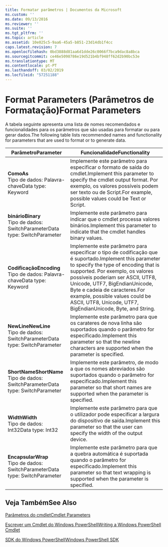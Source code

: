 ```yaml
---
title: Formatar parâmetros | Documentos da Microsoft
ms.custom: ''
ms.date: 09/13/2016
ms.reviewer: ''
ms.suite: ''
ms.tgt_pltfrm: ''
ms.topic: article
ms.assetid: 10e025c5-9aa6-45a5-b851-23d14db1f4cc
caps.latest.revision: 7
ms.openlocfilehash: 0bd3888d81aa6d1dde26c0066f7bca9dac8a8bca
ms.sourcegitcommit: ce46e5098786e19d521b4bf948ff62d2b90bc53e
ms.translationtype: MT
ms.contentlocale: pt-PT
ms.lasthandoff: 03/02/2019
ms.locfileid: "57251188"
---
```

# <a name="format-parameters"></a><span data-ttu-id="d2759-102">Format Parameters (Parâmetros de Formatação)</span><span class="sxs-lookup"><span data-stu-id="d2759-102">Format Parameters</span></span>

<span data-ttu-id="d2759-103">A tabela seguinte apresenta uma lista de nomes recomendados e funcionalidades para os parâmetros que são usadas para formatar ou para gerar dados.</span><span class="sxs-lookup"><span data-stu-id="d2759-103">The following table lists recommended names and functionality for parameters that are used to format or to generate data.</span></span>

|<span data-ttu-id="d2759-104">Parâmetro</span><span class="sxs-lookup"><span data-stu-id="d2759-104">Parameter</span></span>|<span data-ttu-id="d2759-105">Funcionalidade</span><span class="sxs-lookup"><span data-stu-id="d2759-105">Functionality</span></span>|
|---|---|
|<span data-ttu-id="d2759-106">**Como**</span><span class="sxs-lookup"><span data-stu-id="d2759-106">**As**</span></span><br><span data-ttu-id="d2759-107">Tipo de dados: Palavra-chave</span><span class="sxs-lookup"><span data-stu-id="d2759-107">Data type: Keyword</span></span>|<span data-ttu-id="d2759-108">Implemente este parâmetro para especificar o formato de saída do cmdlet.</span><span class="sxs-lookup"><span data-stu-id="d2759-108">Implement this parameter to specify the cmdlet output format.</span></span> <span data-ttu-id="d2759-109">Por exemplo, os valores possíveis podem ser texto ou de Script.</span><span class="sxs-lookup"><span data-stu-id="d2759-109">For example, possible values could be Text or Script.</span></span>|
|<span data-ttu-id="d2759-110">**binário**</span><span class="sxs-lookup"><span data-stu-id="d2759-110">**Binary**</span></span><br><span data-ttu-id="d2759-111">Tipo de dados: SwitchParameter</span><span class="sxs-lookup"><span data-stu-id="d2759-111">Data type: SwitchParameter</span></span>|<span data-ttu-id="d2759-112">Implemente este parâmetro para indicar que o cmdlet processa valores binários.</span><span class="sxs-lookup"><span data-stu-id="d2759-112">Implement this parameter to indicate that the cmdlet handles binary values.</span></span>|
|<span data-ttu-id="d2759-113">**Codificação**</span><span class="sxs-lookup"><span data-stu-id="d2759-113">**Encoding**</span></span><br><span data-ttu-id="d2759-114">Tipo de dados: Palavra-chave</span><span class="sxs-lookup"><span data-stu-id="d2759-114">Data type: Keyword</span></span>|<span data-ttu-id="d2759-115">Implemente este parâmetro para especificar o tipo de codificação que é suportado.</span><span class="sxs-lookup"><span data-stu-id="d2759-115">Implement this parameter to specify the type of encoding that is supported.</span></span> <span data-ttu-id="d2759-116">Por exemplo, os valores possíveis poderiam ser ASCII, UTF8, Unicode, UTF7, BigEndianUnicode, Byte e cadeia de caracteres.</span><span class="sxs-lookup"><span data-stu-id="d2759-116">For example, possible values could be ASCII, UTF8, Unicode, UTF7, BigEndianUnicode, Byte, and String.</span></span>|
|<span data-ttu-id="d2759-117">**NewLine**</span><span class="sxs-lookup"><span data-stu-id="d2759-117">**NewLine**</span></span><br><span data-ttu-id="d2759-118">Tipo de dados: SwitchParameter</span><span class="sxs-lookup"><span data-stu-id="d2759-118">Data type: SwitchParameter</span></span>|<span data-ttu-id="d2759-119">Implemente este parâmetro para que os carateres de nova linha são suportados quando o parâmetro for especificado.</span><span class="sxs-lookup"><span data-stu-id="d2759-119">Implement this parameter so that the newline characters are supported when the parameter is specified.</span></span>|
|<span data-ttu-id="d2759-120">**ShortName**</span><span class="sxs-lookup"><span data-stu-id="d2759-120">**ShortName**</span></span><br><span data-ttu-id="d2759-121">Tipo de dados: SwitchParameter</span><span class="sxs-lookup"><span data-stu-id="d2759-121">Data type: SwitchParameter</span></span>|<span data-ttu-id="d2759-122">Implemente este parâmetro, de modo a que os nomes abreviados são suportados quando o parâmetro for especificado.</span><span class="sxs-lookup"><span data-stu-id="d2759-122">Implement this parameter so that short names are supported when the parameter is specified.</span></span>|
|<span data-ttu-id="d2759-123">**Width**</span><span class="sxs-lookup"><span data-stu-id="d2759-123">**Width**</span></span><br><span data-ttu-id="d2759-124">Tipo de dados: Int32</span><span class="sxs-lookup"><span data-stu-id="d2759-124">Data type: Int32</span></span>|<span data-ttu-id="d2759-125">Implemente este parâmetro para que o utilizador pode especificar a largura do dispositivo de saída.</span><span class="sxs-lookup"><span data-stu-id="d2759-125">Implement this parameter so that the user can specify the width of the output device.</span></span>|
|<span data-ttu-id="d2759-126">**Encapsular**</span><span class="sxs-lookup"><span data-stu-id="d2759-126">**Wrap**</span></span><br><span data-ttu-id="d2759-127">Tipo de dados: SwitchParameter</span><span class="sxs-lookup"><span data-stu-id="d2759-127">Data type: SwitchParameter</span></span>|<span data-ttu-id="d2759-128">Implemente este parâmetro para que a quebra automática é suportada quando o parâmetro for especificado.</span><span class="sxs-lookup"><span data-stu-id="d2759-128">Implement this parameter so that text wrapping is supported when the parameter is specified.</span></span>|
## <a name="see-also"></a><span data-ttu-id="d2759-129">Veja Também</span><span class="sxs-lookup"><span data-stu-id="d2759-129">See Also</span></span>

[<span data-ttu-id="d2759-130">Parâmetros do cmdlet</span><span class="sxs-lookup"><span data-stu-id="d2759-130">Cmdlet Parameters</span></span>](./cmdlet-parameters.md)

[<span data-ttu-id="d2759-131">Escrever um Cmdlet do Windows PowerShell</span><span class="sxs-lookup"><span data-stu-id="d2759-131">Writing a Windows PowerShell Cmdlet</span></span>](./writing-a-windows-powershell-cmdlet.md)

[<span data-ttu-id="d2759-132">SDK do Windows PowerShell</span><span class="sxs-lookup"><span data-stu-id="d2759-132">Windows PowerShell SDK</span></span>](../windows-powershell-reference.md)
